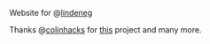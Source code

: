 Website for @[lindeneg](https://github.com/lindeneg)

Thanks @[colinhacks](https://github.com/colinhacks) for [this](https://github.com/colinhacks/devii) project and many more.
